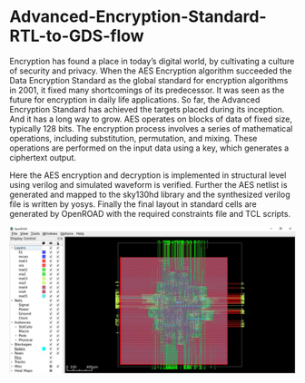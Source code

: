 # Advanced-Encryption-Standard-RTL-to-GDS-flow
Encryption has found a place in today’s digital world, by cultivating a culture of security and privacy. When the AES Encryption algorithm succeeded the Data Encryption Standard as the global 
standard for encryption algorithms in 2001, it fixed many shortcomings of its predecessor. It was seen as the future for encryption in daily life applications. So far, the Advanced Encryption 
Standard has achieved the targets placed during its inception. And it has a long way to grow. AES operates on blocks of data of fixed size, typically 128 bits. The encryption process involves 
a series of mathematical operations, including substitution, permutation, and mixing. These operations are performed on the input data using a key, which generates a ciphertext output.

Here the AES encryption and decryption is implemented in structural level using verilog and simulated waveform is verified. Further the AES netlist is generated and mapped to the sky130hd 
library and the synthesized verilog file is written by yosys. Finally the final layout in standard cells are generated by OpenROAD with the required constraints file and TCL scripts. 

![AES_FINAL_LAYOUT](Yosys%20synthesized%20RTL%20to%20GDS%20layout/aes_final_layout.JPG)
